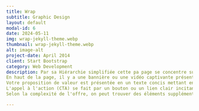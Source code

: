 ```yaml
---
title: Wrap
subtitle: Graphic Design
layout: default
modal-id: 6
date: 2024-05-11
img: wrap-jekyll-theme.webp
thumbnail: wrap-jekyll-theme.webp
alt: image-alt
project-date: April 2014
client: Start Bootstrap
category: Web Development
description: Par sa Hiérarchie simplifiée cette pa page se concentre sur l'objectif unique de vente de votre produit ou service.
En haut de la page, il y a une bannière ou une vidéo captivante présentant l'offre.
Votre proposition de valeur est présentée en un texte concis mettant en avant les bénéfices du produit ou service.
L'appel à l'action (CTA) se fait par un bouton ou un lien clair incitant l'utilisateur à acheter ("Acheter maintenant" dans ce cas).
Selon la complexité de l'offre, on peut trouver des éléments supplémentaires comme des témoignages clients, des logos de confiance ou une FAQ.

---
```

